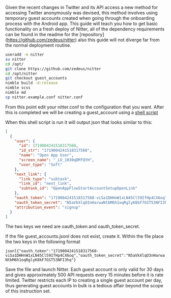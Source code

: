 Given the recent changes in Twitter and its API access a new method for accessing Twitter anonymously was devised, this method involves using temporary guest accounts created when going through the onboarding process with the Android app. This guide will teach you how to get basic functionality on a fresh deploy of Nitter, all of the dependency requirements can be found in the readme for the [repository] (https://github.com/zedeus/nitter) also this guide will not diverge far from the normal deployment routine.

```bash
useradd -m nitter
su nitter
cd /opt/
git clone https://github.com/zedeus/nitter
cd /opt/nitter
git checkout guest_accounts
nimble build -d:release
nimble scss
nimble md
cp nitter.example.conf nitter.conf
```

From this point edit your nitter.conf to the configuration that you want. After this is completed we will be creating a guest_account using a [shell script](https://gist.github.com/Salastil/f66a098d408c8c74adcf2210d4d33435)

When this shell script is run it will output json that looks similar to this:
```json
[
  {
    "user": {
      "id": 1719004241518317568,
      "id_str": "1719004241518317568",
      "name": "Open App User",
      "screen_name": "_LO_1030qDMfQYH",
      "user_type": "Soft"
    },
    "next_link": {
      "link_type": "subtask",
      "link_id": "next_link",
      "subtask_id": "OpenAppFlowStartAccountSetupOpenLink"
    },
    "oauth_token": "1719004241518317568-viSa1DHHnW1xLN45Cl59IfHp4CX6oq",
    "oauth_token_secret": "N5aVkXlqO3nHarwaNtbM6h1oqRglyK8kF7GST53NFI3hq",
    "attribution_event": "signup"
  }
]
```
The two keys we need are oauth_token and oauth_token_secret. 

If the file guest_accounts.jsonl does not exist, create it. Within the file place the two keys in the following format

```jsonl{"oauth_token":"1719004241518317568-viSa1DHHnW1xLN45Cl59IfHp4CX6oq","oauth_token_secret":"N5aVkXlqO3nHarwaNtbM6h1oqRglyK8kF7GST53NFI3hq"}```

Save the file and launch Nitter. Each guest account is only valid for 30 days and gives approximately 500 API requests every 15 minutes before it is rate limited. Twitter restricts each IP to creating a single guest account per day, thus generating guest accounts in bulk is a tedious affair beyond the scope of this instruction set. 
